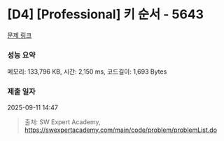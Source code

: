 # [D4] [Professional] 키 순서 - 5643 

[문제 링크](https://swexpertacademy.com/main/code/problem/problemDetail.do?contestProbId=AWXQsLWKd5cDFAUo) 

### 성능 요약

메모리: 133,796 KB, 시간: 2,150 ms, 코드길이: 1,693 Bytes

### 제출 일자

2025-09-11 14:47



> 출처: SW Expert Academy, https://swexpertacademy.com/main/code/problem/problemList.do